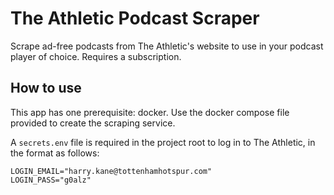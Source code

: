 # The Athletic Podcast Scraper

Scrape ad-free podcasts from The Athletic's website to use in your podcast player of choice. Requires a subscription.

## How to use

This app has one prerequisite: docker. Use the docker compose file provided to create the scraping service.

A `secrets.env` file is required in the project root to log in to The Athletic, in the format as follows:

```
LOGIN_EMAIL="harry.kane@tottenhamhotspur.com"
LOGIN_PASS="g0alz"
```

